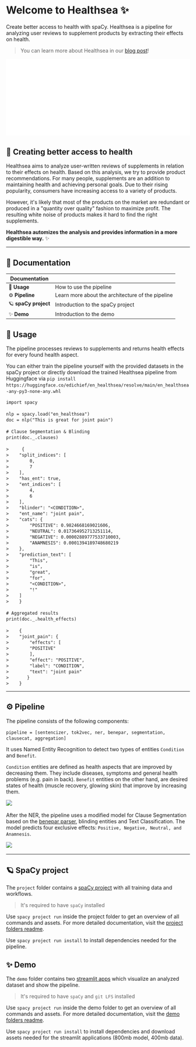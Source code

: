 # Welcome to Healthsea ✨
Create better access to health with spaCy. Healthsea is a pipeline for analyzing user reviews to supplement products by extracting their effects on health. 

> You can learn more about Healthsea in our [blog post](https://explosion.ai/blog/)!

![](img/healthsea_anim.gif)

## 💉 Creating better access to health
Healthsea aims to analyze user-written reviews of supplements in relation to their effects on health. Based on this analysis, we try to provide product recommendations.
For many people, supplements are an addition to maintaining health and achieving personal goals. Due to their rising popularity, consumers have increasing access to a variety of products.

However, it's likely that most of the products on the market are redundant or produced in a "quantity over quality" fashion to maximize profit. The resulting white noise of products makes it hard to find the right supplements. 

**Healthsea automizes the analysis and provides information in a more digestible way.** ✨

---

## 📖 Documentation

| Documentation              |                                                                |
| -------------------------- | -------------------------------------------------------------- |
| 🧭 **Usage**      | How to use the pipeline               |
| ⚙️ **Pipeline**      | Learn more about the architecture of the pipeline               |
| 🪐 **spaCy project**      | Introduction to the spaCy project               |
| ✨ **Demo**                | Introduction to the demo              |

## 🧭 Usage

The pipeline processes reviews to supplements and returns health effects for every found health aspect. 

You can either train the pipeline yourself with the provided datasets in the spaCy project or directly download the trained Healthsea pipeline from Huggingface via 
`pip install https://huggingface.co/edichief/en_healthsea/resolve/main/en_healthsea-any-py3-none-any.whl`

```
import spacy

nlp = spacy.load("en_healthsea")
doc = nlp("This is great for joint pain")

# Clause Segmentation & Blinding
print(doc._.clauses)

>     {
>    "split_indices": [
>        0,
>        7
>    ],
>    "has_ent": true,
>    "ent_indices": [
>        4,
>        6
>    ],
>    "blinder": "<CONDITION>",
>    "ent_name": "joint pain",
>    "cats": {
>        "POSITIVE": 0.9824668169021606,
>        "NEUTRAL": 0.017364952713251114,
>        "NEGATIVE": 0.00002889777533710003,
>        "ANAMNESIS": 0.0001394189748680219
>    },
>    "prediction_text": [
>        "This",
>        "is",
>        "great",
>        "for",
>        "<CONDITION>",
>        "!"
>    ]
>    }

# Aggregated results
print(doc._.health_effects)

>    {
>    "joint_pain": {
>        "effects": [
>        "POSITIVE"
>        ],
>        "effect": "POSITIVE",
>        "label": "CONDITION",
>        "text": "joint pain"
>       }
>    }

```

---

## ⚙️ Pipeline

The pipeline consists of the following components:
```
pipeline = [sentencizer, tok2vec, ner, benepar, segmentation, clausecat, aggregation]
```

It uses Named Entity Recognition to detect two types of entities ```Condition``` and ```Benefit```.

 ```Condition``` entities are defined as health aspects that are improved by decreasing them. They include diseases, symptoms and general health problems (e.g. pain in back). ```Benefit``` entities on the other hand, are desired states of health (muscle recovery, glowing skin) that improve by increasing them.

![](img/ner_guide.PNG)

After the NER, the pipeline uses a modified model for Clause Segmentation based on the [benepar parser](https://github.com/nikitakit/self-attentive-parser), blinding entities and Text Classification. The model predicts four exclusive effects: `Positive, Negative, Neutral, and Anamnesis`.

![](img/clausecat_guide.PNG)

---

## 🪐 SpaCy project
The ```project``` folder contains a [spaCy project](https://spacy.io/usage/projects) with all training data and workflows.
> It's required to have `spaCy` installed

Use ```spacy project run``` inside the project folder to get an overview of all commands and assets. For more detailed documentation, visit the [project folders readme](https://github.com/thomashacker/healthsea/tree/main/project). 

Use ```spacy project run install``` to install dependencies needed for the pipeline.


## ✨ Demo
The ```demo``` folder contains two [streamlit apps](https://streamlit.io/) which visualize an analyzed dataset and show the pipeline.
> It's required to have `spaCy` and `git LFS` installed

Use ```spacy project run``` inside the demo folder to get an overview of all commands and assets.
For more detailed documentation, visit the [demo folders readme](https://github.com/thomashacker/healthsea/tree/main/demo).

Use ```spacy project run install``` to install dependencies and download assets needed for the streamlit applications (800mb model, 400mb data).
